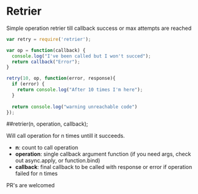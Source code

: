 Retrier
=======

Simple operation retrier till callback success or max attempts are reached

```javascript
var retry = require('retrier');

var op = function(callback) {
  console.log("I've been called but I won't succed");
  return callback("Error");
}

retry(10, op, function(error, response){
  if (error) {
    return console.log("After 10 times I'm here");
  }
  
  return console.log("warning unreachable code")
});
```

##retrier(n, operation, callback);

Will call operation for n times untill it succeeds.
- **n**: count to call operation
- **operation**: single callback argument function (if you need args, check out async.apply, or function.bind)
- **callback**: final callback to be called with response or error if operation failed for n times

PR's are welcomed
